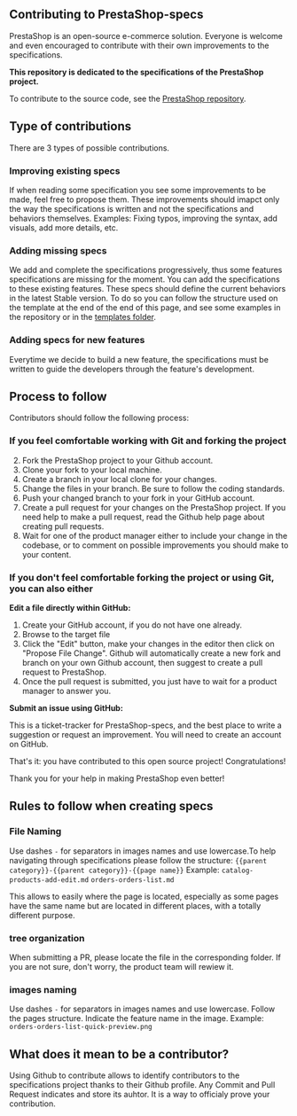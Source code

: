 ## Contributing to PrestaShop-specs

PrestaShop is an open-source e-commerce solution. Everyone is welcome and even encouraged to contribute with their own improvements to the specifications.

**This repository is dedicated to the specifications of the PrestaShop project.**

To contribute to the source code, see the [PrestaShop repository](https://github.com/PrestaShop/PrestaShop).


## Type of contributions

There are 3 types of possible contributions.


### Improving existing specs

If when reading some specification you see some improvements to be made, feel free to propose them.
These improvements should imapct only the way the specifications is written and not the specifications and behaviors themselves.
Examples: Fixing typos, improving the syntax, add visuals, add more details, etc.



### Adding missing specs

We add and complete the specifications progressively, thus some features specifications are missing for the moment.
You can add the specifications to these existing features.
These specs should define the current behaviors in the latest Stable version.
To do so you can follow the structure used on the template at the end of the end of this page, and see some examples in the repository or in the [templates folder](/spec-templates).


### Adding specs for new features

Everytime we decide to build a new feature, the specifications must be written to guide the developers through the feature's development.



## Process to follow

Contributors should follow the following process:


### If you feel comfortable working with Git and forking the project

2. Fork the PrestaShop project to your Github account.
3. Clone your fork to your local machine.
4. Create a branch in your local clone for your changes.
5. Change the files in your branch. Be sure to follow the coding standards.
6. Push your changed branch to your fork in your GitHub account.
7. Create a pull request for your changes on the PrestaShop project. If you need help to make a pull request, read the Github help page about creating pull requests.
8. Wait for one of the product manager either to include your change in the codebase, or to comment on possible improvements you should make to your content.


### If you don't feel comfortable forking the project or using Git, you can also either

**Edit a file directly within GitHub:**

1. Create your GitHub account, if you do not have one already.
2. Browse to the target file
3. Click the "Edit" button, make your changes in the editor then click on "Propose File Change". Github will automatically create a new fork and branch on your own Github account, then suggest to create a pull request to PrestaShop.
4. Once the pull request is submitted, you just have to wait for a product manager to answer you.


**Submit an issue using GitHub:**

This is a ticket-tracker for PrestaShop-specs, and the best place to write a suggestion or request an improvement. You will need to create an account on GitHub.


That's it: you have contributed to this open source project! Congratulations!

Thank you for your help in making PrestaShop even better!


## Rules to follow when creating specs
### File Naming
Use dashes `-` for separators in images names and use lowercase.To help navigating through specifications please follow the structure:
`{{parent category}}-{{parent category}}-{{page name}}`
Example:
`catalog-products-add-edit.md`
`orders-orders-list.md`


This allows to easily where the page is located, especially as some pages have the same name but are located in different places, with a totally different purpose.

### tree organization
When submitting a PR, please locate the file in the corresponding folder. If you are not sure, don't worry, the product team will rewiew it.


### images naming
Use dashes `-` for separators in images names and use lowercase. Follow the pages structure. Indicate the feature name in the image.
Example: `orders-orders-list-quick-preview.png`


## What does it mean to be a contributor?
Using Github to contribute allows to identify contributors to the specifications project thanks to their Github profile. Any Commit and Pull Request indicates and store its auhtor.
It is a way to officialy prove your contribution.




